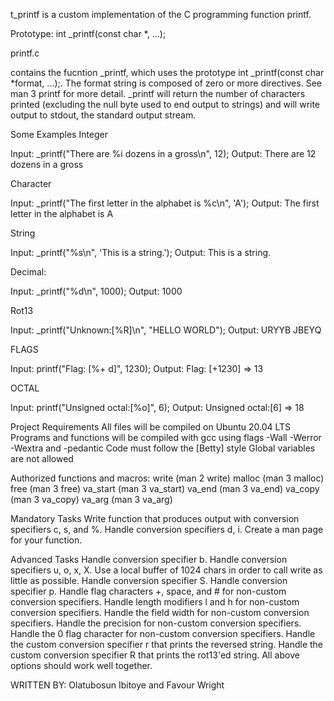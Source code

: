 t_printf is a custom implementation of the C programming function printf.

Prototype: int _printf(const char *, ...);

printf.c

contains the fucntion _printf, which uses the prototype int _printf(const char *format, ...);. The format string is composed of zero or more directives. See man 3 printf for more detail. _printf will return the number of characters printed (excluding the null byte used to end output to strings) and will write output to stdout, the standard output stream.

Some Examples
Integer

Input: _printf("There are %i dozens in a gross\n", 12);
Output: There are 12 dozens in a gross

Character

Input: _printf("The first letter in the alphabet is %c\n", 'A');
Output: The first letter in the alphabet is A

String

Input: _printf("%s\n", 'This is a string.');
Output: This is a string.

Decimal:

Input: _printf("%d\n", 1000);
Output: 1000

Rot13

Input: _printf("Unknown:[%R]\n", "HELLO WORLD");
Output: URYYB JBEYQ

FLAGS

Input: printf("Flag: [%+ d]", 1230);
Output: Flag: [+1230] => 13

OCTAL

Input: printf("Unsigned octal:[%o]", 6);
Output: Unsigned octal:[6] => 18



Project Requirements
All files will be compiled on Ubuntu 20.04 LTS
Programs and functions will be compiled with gcc using flags -Wall -Werror -Wextra and -pedantic
Code must follow the [Betty] style
Global variables are not allowed

Authorized functions and macros:
write (man 2 write)
malloc (man 3 malloc)
free (man 3 free)
va_start (man 3 va_start)
va_end (man 3 va_end)
va_copy (man 3 va_copy)
va_arg (man 3 va_arg)



Mandatory Tasks
 Write function that produces output with conversion specifiers c, s, and %.
 Handle conversion specifiers d, i.
 Create a man page for your function.


Advanced Tasks
 Handle conversion specifier b.
 Handle conversion specifiers u, o, x, X.
 Use a local buffer of 1024 chars in order to call write as little as possible.
 Handle conversion specifier S.
 Handle conversion specifier p.
 Handle flag characters +, space, and # for non-custom conversion specifiers.
 Handle length modifiers l and h for non-custom conversion specifiers.
 Handle the field width for non-custom conversion specifiers.
 Handle the precision for non-custom conversion specifiers.
 Handle the 0 flag character for non-custom conversion specifiers.
 Handle the custom conversion specifier r that prints the reversed string.
 Handle the custom conversion specifier R that prints the rot13'ed string.
 All above options should work well together.

WRITTEN BY: Olatubosun Ibitoye and Favour Wright
